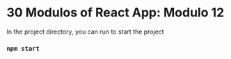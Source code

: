 # 30 Modulos of React App: Modulo 12

In the project directory, you can run to start the project

### `npm start`
